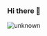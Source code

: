 ### Hi there 👋

<!--
**KarstynL/KarstynL** is a ✨ _special_ ✨ repository because its `README.md` (this file) appears on your GitHub profile.

Here are some ideas to get you started:

- 🔭 I’m currently working on ...
- 🌱 I’m currently learning ...
- 👯 I’m looking to collaborate on ...
- 🤔 I’m looking for help with ...
- 💬 Ask me about ...
- 📫 How to reach me: ...
- 😄 Pronouns: ...
- ⚡ Fun fact: ...
-->

![unknown](https://user-images.githubusercontent.com/116242608/204963057-060d8fa3-2306-4f8d-bffc-662b2acc46e6.png)

